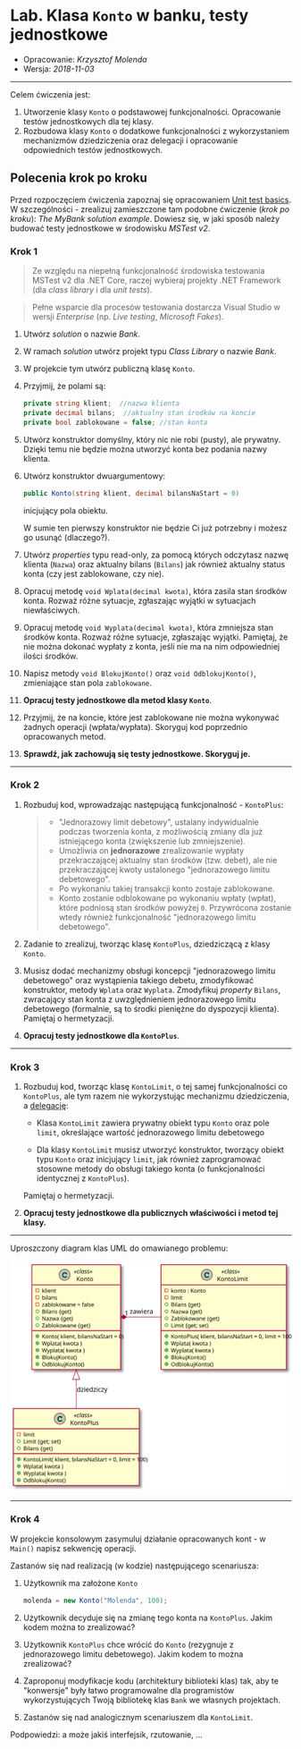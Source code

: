 # Lab. Klasa `Konto` w banku, testy jednostkowe

* Opracowanie: _Krzysztof Molenda_
* Wersja: _2018-11-03_

---

Celem ćwiczenia jest:

1. Utworzenie klasy `Konto` o podstawowej funkcjonalności. Opracowanie testów jednostkowych dla tej klasy.
2. Rozbudowa klasy `Konto` o dodatkowe funkcjonalności z wykorzystaniem mechanizmów dziedziczenia oraz delegacji i opracowanie odpowiednich testów jednostkowych.

## Polecenia krok po kroku

Przed rozpoczęciem ćwiczenia zapoznaj się opracowaniem [Unit test basics](https://docs.microsoft.com/en-US/visualstudio/test/unit-test-basics). W szczególności - zrealizuj zamieszczone tam podobne ćwiczenie (_krok po kroku_): _The MyBank solution example_. Dowiesz się, w jaki sposób należy budować testy jednostkowe w środowisku _MSTest v2_.

### Krok 1

> Ze względu na niepełną funkcjonalność środowiska testowania MSTest v2 dla .NET Core, raczej wybieraj projekty .NET Framework (dla _class library_ i dla _unit tests_).

> Pełne wsparcie dla procesów testowania dostarcza Visual Studio w wersji _Enterprise_ (np. _Live testing_, _Microsoft Fakes_).

1. Utwórz _solution_ o nazwie _Bank_.

2. W ramach _solution_ utwórz projekt typu _Class Library_ o nazwie _Bank_.

3. W projekcie tym utwórz publiczną klasę `Konto`.

4. Przyjmij, że polami są:

    ```csharp
    private string klient;  //nazwa klienta
    private decimal bilans;  //aktualny stan środków na koncie
    private bool zablokowane = false; //stan konta
    ```

5. Utwórz konstruktor domyślny, który nic nie robi (pusty), ale prywatny. Dzięki temu nie będzie można utworzyć konta bez podania nazwy klienta.

6. Utwórz konstruktor dwuargumentowy:

    ```csharp
    public Konto(string klient, decimal bilansNaStart = 0)
    ```

    inicjujący pola obiektu.

    W sumie ten pierwszy konstruktor nie będzie Ci już potrzebny i możesz go usunąć (dlaczego?).

7. Utwórz _properties_ typu read-only, za pomocą których odczytasz nazwę klienta (`Nazwa`) oraz aktualny bilans (`Bilans`) jak również aktualny status konta (czy jest zablokowane, czy nie).

8. Opracuj metodę `void Wplata(decimal kwota)`, która zasila stan środków konta. Rozważ różne sytuacje, zgłaszając wyjątki w sytuacjach niewłaściwych.

9. Opracuj metodę `void Wyplata(decimal kwota)`, która zmniejsza stan środków konta. Rozważ różne sytuacje, zgłaszając wyjątki. Pamiętaj, że nie można dokonać wypłaty z konta, jeśli nie ma na nim odpowiedniej ilości środków.

10. Napisz metody `void BlokujKonto()` oraz `void OdblokujKonto()`, zmieniające stan pola `zablokowane`.

11. **Opracuj testy jednostkowe dla metod klasy `Konto`**.

12. Przyjmij, że na koncie, które jest zablokowane nie można wykonywać żadnych operacji (wpłata/wypłata). Skoryguj kod poprzednio opracowanych metod.

13. **Sprawdź, jak zachowują się testy jednostkowe. Skoryguj je.**

---

### Krok 2

1. Rozbuduj kod, wprowadzając następującą funkcjonalność - `KontoPlus`:

    > * "Jednorazowy limit debetowy", ustalany indywidualnie podczas tworzenia konta, z możliwością zmiany dla już istniejącego konta (zwiększenie lub zmniejszenie).
    > * Umożliwia on **jednorazowe** zrealizowanie wypłaty przekraczającej aktualny stan środków (tzw. debet), ale nie przekraczającej kwoty ustalonego "jednorazowego limitu debetowego".
    > * Po wykonaniu takiej transakcji konto zostaje zablokowane.
    > * Konto zostanie odblokowane po wykonaniu wpłaty (wpłat), które podniosą stan środków powyżej `0`. Przywrócona zostanie wtedy również funkcjonalność "jednorazowego limitu debetowego".

2. Zadanie to zrealizuj, tworząc klasę `KontoPlus`, dziedziczącą z klasy `Konto`.

3. Musisz dodać mechanizmy obsługi koncepcji "jednorazowego limitu debetowego" oraz wystąpienia takiego debetu, zmodyfikować konstruktor, metody `Wplata` oraz `Wyplata`. Zmodyfikuj _property_ `Bilans`, zwracający stan konta z uwzględnieniem jednorazowego limitu debetowego (formalnie, są to środki pieniężne do dyspozycji klienta). Pamiętaj o hermetyzacji.

4. **Opracuj testy jednostkowe dla `KontoPlus`**.

---

### Krok 3

1. Rozbuduj kod, tworząc klasę `KontoLimit`, o tej samej funkcjonalności co `KontoPlus`, ale tym razem nie wykorzystując mechanizmu dziedziczenia, a [delegację](http://best-practice-software-engineering.ifs.tuwien.ac.at/patterns/delegation.html):

   * Klasa `KontoLimit` zawiera prywatny obiekt typu `Konto` oraz pole `limit`, określające wartość jednorazowego limitu debetowego

   * Dla klasy `KontoLimit` musisz utworzyć konstruktor, tworzący obiekt typu `Konto` oraz inicjujący `limit`, jak również zaprogramować stosowne metody do obsługi takiego konta (o funkcjonalności identycznej z `KontoPlus`).

    Pamiętaj o hermetyzacji.

2. **Opracuj testy jednostkowe dla publicznych właściwości i metod tej klasy.**

---

Uproszczony diagram klas UML do omawianego problemu:

![Diagram](diagram.svg)

---

### Krok 4

W projekcie konsolowym zasymuluj działanie opracowanych kont - w `Main()` napisz sekwencję operacji.

Zastanów się nad realizacją (w kodzie) następującego scenariusza:

1. Użytkownik ma założone `Konto`

   ```csharp
   molenda = new Konto("Molenda", 100);
   ```

2. Użytkownik decyduje się na zmianę tego konta na `KontoPlus`. Jakim kodem można to zrealizować?

3. Użytkownik `KontoPlus` chce wrócić do `Konto` (rezygnuje z jednorazowego limitu debetowego). Jakim kodem to można zrealizować?

4. Zaproponuj modyfikacje kodu (architektury biblioteki klas) tak, aby te "konwersje" były łatwo programowalne dla programistów wykorzystujących Twoją bibliotekę klas `Bank` we własnych projektach.

5. Zastanów się nad analogicznym scenariuszem dla `KontoLimit`.

Podpowiedzi: a może jakiś interfejsik, rzutowanie, ...